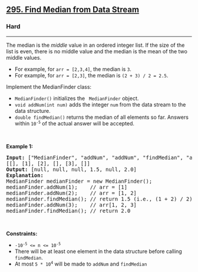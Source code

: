 <h2><a href="https://leetcode.com/problems/find-median-from-data-stream/">295. Find Median from Data Stream</a></h2><h3>Hard</h3><hr>

<div>
<p>

The median is the <em>middle</em> value in an ordered integer list. If the size of the list is even, there is no middle value and the median is the mean of the two middle values.

<ul>
	<li>For example, for <code>arr = [2,3,4]</code>, the median is <code>3</code>. </li>
	<li>For example, for <code>arr = [2,3]</code>, the median is <code>(2 + 3) / 2 = 2.5</code>. </li>
</ul>

Implement the MedianFinder class:

<ul>
	<li><code>MedianFinder()</code> initializes the <code> MedianFinder</code> object. </li>
	<li><code>void addNum(int num)</code> adds the integer <code>num</code> from the data stream to the data structure.</li>
	<li><code>double findMedian()</code> returns the median of all elements so far. Answers within <code>10<sup>-5</sup></code> of the actual answer will be accepted.</li>
</ul>

</p>

<p>&nbsp;</p>
<p><strong>Example 1:</strong></p>

<pre><strong>Input:</strong> ["MedianFinder", "addNum", "addNum", "findMedian", "addNum", "findMedian"]
[[], [1], [2], [], [3], []]
<strong>Output:</strong> [null, null, null, 1.5, null, 2.0]
<strong>Explanation:</strong> 
MedianFinder medianFinder = new MedianFinder();
medianFinder.addNum(1);    // arr = [1]
medianFinder.addNum(2);    // arr = [1, 2]
medianFinder.findMedian(); // return 1.5 (i.e., (1 + 2) / 2)
medianFinder.addNum(3);    // arr[1, 2, 3]
medianFinder.findMedian(); // return 2.0
</pre>

<p>&nbsp;</p>
<p><strong>Constraints:</strong></p>

<ul>
	<li><code>-10<sup>-5</sup> &lt;= n &lt;= 10<sup>-5</sup></code></li>
	<li>There will be at least one element in the data structure before calling <code>findMedian</code>.</li>
	<li>At most <code>5 * 10<sup>4</sup></code>  will be made to <code>addNum</code> and <code>findMedian</code></li>
</ul>
</div>